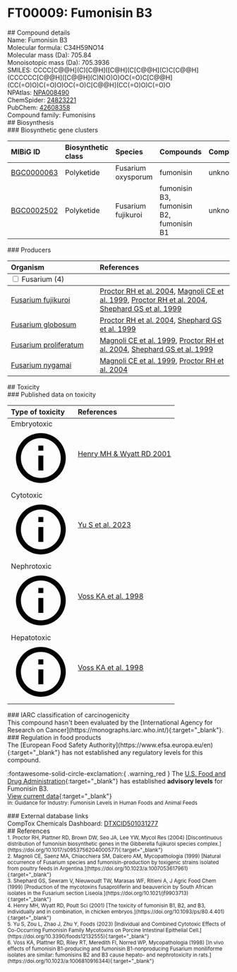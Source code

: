 
# FT00009: Fumonisin B3
<div class="molecule_image" style="float:left">
<img data-smiles= CCCC[C@@H](C)[C@@H](OC(=O)C[C@@H](CC(=O)O)C(=O)O)[C@H](C[C@@H](C)C[C@H](O)CCCCCC[C@H](O)[C@@H](C)N)OC(=O)C[C@@H](CC(=O)O)C(=O)O data-smiles-options="{ 'width': 350, 'height': 350 }" />
</div>
## Compound details
<div style="overflow:hidden">
Name: Fumonisin B3<br>
Molecular formula: C34H59NO14<br>
Molecular mass (Da): 705.84<br>
Monoisotopic mass (Da): 705.3936<br>
<div class="break_all">
SMILES: CCCC[C@@H](C)[C@H]([C@H](C[C@@H](C)C[C@@H](CCCCCC[C@@H]([C@@H](C)N)O)O)OC(=O)C[C@@H](CC(=O)O)C(=O)O)OC(=O)C[C@@H](CC(=O)O)C(=O)O<br>
</div>
        NPAtlas: <a href=https://www.npatlas.org/explore/compounds/NPA008490 target="_blank">NPA008490</a><br>
        ChemSpider: <a href=https://www.chemspider.com/Chemical-Structure.24823221.html target="_blank">24823221</a><br>
        PubChem: <a href=https://pubchem.ncbi.nlm.nih.gov/compound/42608358 target="_blank">42608358</a><br>
    Compound family: Fumonisins<br>
</div>

<div markdown="block" class="section">
## Biosynthesis
<div markdown="block" class="subsection">
### Biosynthetic gene clusters
<table>
<thead>
<tr>
<th style="text-align: left;" role="columnheader" data-sort-default>MIBiG ID</th>
<th style="text-align: left;" role="columnheader">Biosynthetic class</th>
<th style="text-align: left;" role="columnheader">Species</th>
<th style="text-align: left;" role="columnheader">Compounds</th>
<th style="text-align: left;" role="columnheader">Complete</th>
<th style="text-align: left;" role="columnheader">Minimal entry</th>
</tr>
</thead>
<tbody>
        <tr>
        <td style="text-align: left;"><a href="https://mibig.secondarymetabolites.org/repository/BGC0000063" target="_blank">BGC0000063</a></td>
        <td style="text-align: left;">Polyketide</td>
        <td style="text-align: left;">Fusarium oxysporum</td>
        <td style="text-align: left;">fumonisin</td>
        <td style="text-align: left;">unknown</td>
        <td style="text-align: left;">True</td>
        </tr>
        <tr>
        <td style="text-align: left;"><a href="https://mibig.secondarymetabolites.org/repository/BGC0002502" target="_blank">BGC0002502</a></td>
        <td style="text-align: left;">Polyketide</td>
        <td style="text-align: left;">Fusarium fujikuroi</td>
        <td style="text-align: left;">fumonisin B3, fumonisin B2, fumonisin B1</td>
        <td style="text-align: left;">unknown</td>
        <td style="text-align: left;">True</td>
        </tr>
</tbody>
</table>
</div>

<div markdown="block" class="subsection">
### Producers
<table>
<thead>
<tr>
<th style="text-align: left;" role="columnheader" width="40%" data-sort-default>Organism</th>
<th style="text-align: left;" role="columnheader" width="60%">References</th>
</tr>
</thead>
        <tbody class="header">
        <tr>
        <td style="text-align: left;" colspan="2">
        <input type="checkbox" data-toggle="toggle" id=Fusarium>
        <label for=Fusarium>Fusarium (4)</label>
        </td>
        </tr>
        </tbody>
        <tbody class="hide">
                <tr>
                <td style="text-align: left;"><a href="https://www.ncbi.nlm.nih.gov/Taxonomy/Browser/wwwtax.cgi?mode=Info&id=5127" target="_blank">Fusarium fujikuroi</a></td>
                <td style="text-align: left;"><a href="#REF00226">Proctor RH et al. 2004</a>, <a href="#REF00494">Magnoli CE et al. 1999</a>, <a href="#REF00226">Proctor RH et al. 2004</a>, <a href="#REF00360">Shephard GS et al. 1999</a></td>
                </tr>
                <tr>
                <td style="text-align: left;"><a href="https://www.ncbi.nlm.nih.gov/Taxonomy/Browser/wwwtax.cgi?mode=Info&id=78864" target="_blank">Fusarium globosum</a></td>
                <td style="text-align: left;"><a href="#REF00226">Proctor RH et al. 2004</a>, <a href="#REF00360">Shephard GS et al. 1999</a></td>
                </tr>
                <tr>
                <td style="text-align: left;"><a href="https://www.ncbi.nlm.nih.gov/Taxonomy/Browser/wwwtax.cgi?mode=Info&id=948311" target="_blank">Fusarium proliferatum</a></td>
                <td style="text-align: left;"><a href="#REF00494">Magnoli CE et al. 1999</a>, <a href="#REF00226">Proctor RH et al. 2004</a>, <a href="#REF00360">Shephard GS et al. 1999</a></td>
                </tr>
                <tr>
                <td style="text-align: left;"><a href="https://www.ncbi.nlm.nih.gov/Taxonomy/Browser/wwwtax.cgi?mode=Info&id=42673" target="_blank">Fusarium nygamai</a></td>
                <td style="text-align: left;"><a href="#REF00494">Magnoli CE et al. 1999</a>, <a href="#REF00226">Proctor RH et al. 2004</a></td>
                </tr>
        </tbody>
</table>
</div>
</div>

<div markdown="block" class="section">
## Toxicity
<div markdown="block" class="subsection">
### Published data on toxicity
<table>
<thead>
<tr>
<th style="text-align: left;" role="columnheader" width="40%" data-sort-default>Type of toxicity</th>
<th style="text-align: left;" role="columnheader" width="60%">References</th>
</tr>
</thead>
<tbody>
<tr>
<td style="text-align: left;">Embryotoxic <span class="twemoji" title="Toxic to embryos"><svg xmlns="http://www.w3.org/2000/svg" viewBox="0 0 24 24"><path d="M11 9h2V7h-2m1 13c-4.41 0-8-3.59-8-8s3.59-8 8-8 8 3.59 8 8-3.59 8-8 8m0-18A10 10 0 0 0 2 12a10 10 0 0 0 10 10 10 10 0 0 0 10-10A10 10 0 0 0 12 2m-1 15h2v-6h-2v6Z"></path></svg></span></td>
<td style="text-align: left;"><a href="#REF00491">Henry MH &amp; Wyatt RD 2001</a></td>
</tr>
<tr>
<td style="text-align: left;">Cytotoxic <span class="twemoji" title="Toxic to cells"><svg xmlns="http://www.w3.org/2000/svg" viewBox="0 0 24 24"><path d="M11 9h2V7h-2m1 13c-4.41 0-8-3.59-8-8s3.59-8 8-8 8 3.59 8 8-3.59 8-8 8m0-18A10 10 0 0 0 2 12a10 10 0 0 0 10 10 10 10 0 0 0 10-10A10 10 0 0 0 12 2m-1 15h2v-6h-2v6Z"></path></svg></span></td>
<td style="text-align: left;"><a href="#REF00492">Yu S et al. 2023</a></td>
</tr>
<tr>
<td style="text-align: left;">Nephrotoxic <span class="twemoji" title="Toxic to the kidneys"><svg xmlns="http://www.w3.org/2000/svg" viewBox="0 0 24 24"><path d="M11 9h2V7h-2m1 13c-4.41 0-8-3.59-8-8s3.59-8 8-8 8 3.59 8 8-3.59 8-8 8m0-18A10 10 0 0 0 2 12a10 10 0 0 0 10 10 10 10 0 0 0 10-10A10 10 0 0 0 12 2m-1 15h2v-6h-2v6Z"></path></svg></span></td>
<td style="text-align: left;"><a href="#REF00493">Voss KA et al. 1998</a></td>
</tr>
<tr>
<td style="text-align: left;">Hepatotoxic <span class="twemoji" title="Toxic to the liver"><svg xmlns="http://www.w3.org/2000/svg" viewBox="0 0 24 24"><path d="M11 9h2V7h-2m1 13c-4.41 0-8-3.59-8-8s3.59-8 8-8 8 3.59 8 8-3.59 8-8 8m0-18A10 10 0 0 0 2 12a10 10 0 0 0 10 10 10 10 0 0 0 10-10A10 10 0 0 0 12 2m-1 15h2v-6h-2v6Z"></path></svg></span></td>
<td style="text-align: left;"><a href="#REF00493">Voss KA et al. 1998</a></td>
</tr>
</tbody>
</table>
</div>

<div markdown="block" class="subsection">
### IARC classification of carcinogenicity
<div markdown="block" class="indented_block">
This compound hasn't been evaluated by the [International Agency for Research on Cancer](https://monographs.iarc.who.int/){:target="_blank"}.<br>
</div>
</div>

<div markdown="block" class="subsection">
### Regulation in food products
<div markdown="block" class="indented_block">
The [European Food Safety Authority](https://www.efsa.europa.eu/en){:target="_blank"} has not established any regulatory levels for this compound. <br>

:fontawesome-solid-circle-exclamation:{ .warning_red } The [U.S. Food and Drug Administration](https://www.fda.gov/){:target="_blank"} has established <strong>advisory levels</strong> for Fumonisin B3.<br>
[View current data](https://www.fda.gov/regulatory-information/search-fda-guidance-documents/guidance-industry-fumonisin-levels-human-foods-and-animal-feeds){:target="_blank"}<br>
<small>In: Guidance for Industry: Fumonisin Levels in Human Foods and Animal Feeds</small><br>

</div>
</div>

<div markdown="block" class="subsection">
### External database links
<div markdown="block" class="indented_block">
CompTox Chemicals Dashboard: <a href=https://comptox.epa.gov/dashboard/chemical/details/DTXCID501031277 target="_blank">DTXCID501031277</a><br>
</div>
</div>
</div>

<div markdown="block" class="section">
## References
<div markdown="block" style="font-size: smaller;">
<span id=REF00226>
1. Proctor RH, Plattner RD, Brown DW, Seo JA, Lee YW, Mycol Res (2004) [Discontinuous distribution of fumonisin biosynthetic genes in the Gibberella fujikuroi species complex.](https://doi.org/10.1017/s0953756204000577){:target="_blank"}<br>
</span>

<span id=REF00494>
2. Magnoli CE, Saenz MA, Chiacchiera SM, Dalcero AM, Mycopathologia (1999) [Natural occurrence of Fusarium species and fumonisin-production by toxigenic strains isolated from poultry feeds in Argentina.](https://doi.org/10.1023/a:1007053617961){:target="_blank"}<br>
</span>

<span id=REF00360>
3. Shephard GS, Sewram V, Nieuwoudt TW, Marasas WF, Ritieni A, J Agric Food Chem (1999) [Production of the mycotoxins fusaproliferin and beauvericin by South African isolates in the Fusarium section Liseola.](https://doi.org/10.1021/jf9903713){:target="_blank"}<br>
</span>

<span id=REF00491>
4. Henry MH, Wyatt RD, Poult Sci (2001) [The toxicity of fumonisin B1, B2, and B3, individually and in combination, in chicken embryos.](https://doi.org/10.1093/ps/80.4.401){:target="_blank"}<br>
</span>

<span id=REF00492>
5. Yu S, Zou L, Zhao J, Zhu Y, Foods (2023) [Individual and Combined Cytotoxic Effects of Co-Occurring Fumonisin Family Mycotoxins on Porcine Intestinal Epithelial Cell.](https://doi.org/10.3390/foods12132555){:target="_blank"}<br>
</span>

<span id=REF00493>
6. Voss KA, Plattner RD, Riley RT, Meredith FI, Norred WP, Mycopathologia (1998) [In vivo effects of fumonisin B1-producing and fumonisin B1-nonproducing Fusarium moniliforme isolates are similar: fumonisins B2 and B3 cause hepato- and nephrotoxicity in rats.](https://doi.org/10.1023/a:1006810916344){:target="_blank"}<br>
</span>

</div>
</div>

<script type="text/javascript" src="https://unpkg.com/smiles-drawer@2.0.1/dist/smiles-drawer.min.js"></script>
<script>
    SmiDrawer.apply();
</script>